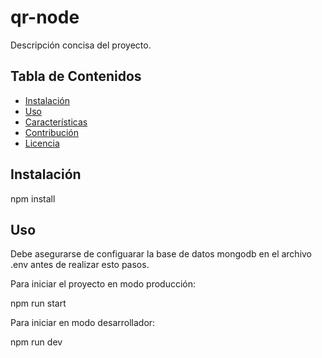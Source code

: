 # qr-node

Descripción concisa del proyecto.

## Tabla de Contenidos

- [Instalación](#instalación)
- [Uso](#uso)
- [Características](#características)
- [Contribución](#contribución)
- [Licencia](#licencia)

## Instalación

npm install

## Uso

Debe asegurarse de configuarar la base de datos mongodb en el archivo .env antes de 
realizar esto pasos.

Para iniciar el proyecto en modo producción:

npm run start

Para iniciar en modo desarrollador:

npm run dev



